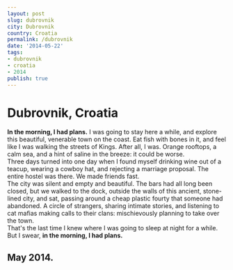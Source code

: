 ```yaml
---
layout: post
slug: dubrovnik
city: Dubrovnik
country: Croatia
permalink: /dubrovnik
date: '2014-05-22'
tags:
- dubrovnik
- croatia
- 2014
publish: true
---
```

<h1 class="city">Dubrovnik, Croatia</h1>

<div class="poem">
<p>
<strong>In the morning, I had plans.</strong> I was going to stay here a while, and explore this beautiful, venerable town on the coast. Eat fish with bones in it, and feel like I was walking the streets of Kings. After all, I was. Orange rooftops, a calm sea, and a hint of saline in the breeze: it could be worse.
<br>
Three days turned into one day when I found myself drinking wine out of a teacup, wearing a cowboy hat, and rejecting a marriage proposal. The entire hostel was there. We made friends fast.
<br>
The city was silent and empty and beautiful. The bars had all long been closed, but we walked to the dock, outside the walls of this ancient, stone-lined city, and sat, passing around a cheap plastic fourty that someone had abandoned. A circle of strangers, sharing intimate stories, and listening to cat mafias making calls to their clans: mischievously planning to take over the town.
<br>
That's the last time I knew where I was going to sleep at night for a while. But I swear, <strong>in the morning, I had plans.</strong>
</p>

<h2 class="date"> May 2014.
</h2>
</div>

